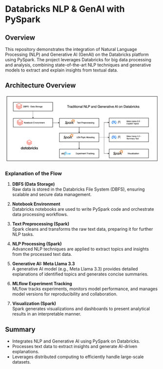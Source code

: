 # Databricks NLP & GenAI with PySpark

## Overview
This repository demonstrates the integration of Natural Language Processing (NLP) and Generative AI (GenAI) on the Databricks platform using PySpark. The project leverages Databricks for big data processing and analysis, combining state-of-the-art NLP techniques and generative models to extract and explain insights from textual data.

## Architecture Overview

![Databricks NLP & GenAI Architecture](https://github.com/junyanzh/Databricks-NLP-GenAI/blob/main/databricks%20architecture.png)

### Explanation of the Flow
1. **DBFS (Data Storage)**  
   Raw data is stored in the Databricks File System (DBFS), ensuring scalable and secure data management.

2. **Notebook Environment**  
   Databricks notebooks are used to write PySpark code and orchestrate data processing workflows.

3. **Text Preprocessing (Spark)**  
   Spark cleans and transforms the raw text data, preparing it for further NLP tasks.

4. **NLP Processing (Spark)**  
   Advanced NLP techniques are applied to extract topics and insights from the processed text data.

5. **Generative AI: Meta Llama 3.3**  
   A generative AI model (e.g., Meta Llama 3.3) provides detailed explanations of identified topics and generates concise summaries.

6. **MLflow Experiment Tracking**  
   MLflow tracks experiments, monitors model performance, and manages model versions for reproducibility and collaboration.

7. **Visualization (Spark)**  
   Spark generates visualizations and dashboards to present analytical results in an interpretable manner.

## Summary
- Integrates NLP and Generative AI using PySpark on Databricks.
- Processes text data to extract insights and generate AI-driven explanations.
- Leverages distributed computing to efficiently handle large-scale datasets.

